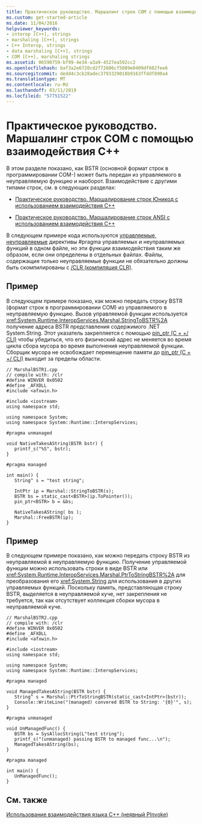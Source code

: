 ```yaml
---
title: Практическое руководство. Маршалинг строк COM с помощью взаимодействия C++
ms.custom: get-started-article
ms.date: 11/04/2016
helpviewer_keywords:
- interop [C++], strings
- marshaling [C++], strings
- C++ Interop, strings
- data marshaling [C++], strings
- COM [C++], marshaling strings
ms.assetid: 06590759-bf99-4e34-a3a9-4527ea592cc2
ms.openlocfilehash: baf3a2e6720cd2f72606cf5089e0409df602fee6
ms.sourcegitcommit: dedd4c3cb28adec3793329018b9163ffddf890a4
ms.translationtype: MT
ms.contentlocale: ru-RU
ms.lasthandoff: 03/11/2019
ms.locfileid: "57751522"
---
```

# <a name="how-to-marshal-com-strings-using-c-interop"></a>Практическое руководство. Маршалинг строк COM с помощью взаимодействия C++

В этом разделе показано, как BSTR (основной формат строк в программировании COM-) может быть передан из управляемого в неуправляемую функцию и наоборот. Взаимодействие с другими типами строк, см. в следующих разделах:

- [Практическое руководство. Маршалирование строк Юникод с использованием взаимодействия C++](../dotnet/how-to-marshal-unicode-strings-using-cpp-interop.md)

- [Практическое руководство. Маршалирование строк ANSI с использованием взаимодействия C++](../dotnet/how-to-marshal-ansi-strings-using-cpp-interop.md)

В следующем примере кода используются [управляемые, неуправляемые](../preprocessor/managed-unmanaged.md) директивы #pragma управляемых и неуправляемых функций в одном файле, но эти функции взаимодействия таким же образом, если они определены в отдельных файлах. Файлы, содержащие только неуправляемые функции не обязательно должны быть скомпилированы с [/CLR (компиляция CLR)](../build/reference/clr-common-language-runtime-compilation.md).

## <a name="example"></a>Пример

В следующем примере показано, как можно передать строку BSTR (формат строк в программировании COM) из управляемого в неуправляемую функцию. Вызов управляемой функции используется <xref:System.Runtime.InteropServices.Marshal.StringToBSTR%2A> получение адреса BSTR представления содержимого .NET System.String. Этот указатель закрепляется с помощью [pin_ptr (C + +/ CLI)](../windows/pin-ptr-cpp-cli.md) чтобы убедиться, что его физический адрес не меняется во время цикла сбора мусора во время выполнения неуправляемой функции. Сборщик мусора не освобождает перемещение памяти до [pin_ptr (C + +/ CLI)](../windows/pin-ptr-cpp-cli.md) выходит за пределы области.

```
// MarshalBSTR1.cpp
// compile with: /clr
#define WINVER 0x0502
#define _AFXDLL
#include <afxwin.h>

#include <iostream>
using namespace std;

using namespace System;
using namespace System::Runtime::InteropServices;

#pragma unmanaged

void NativeTakesAString(BSTR bstr) {
   printf_s("%S", bstr);
}

#pragma managed

int main() {
   String^ s = "test string";

   IntPtr ip = Marshal::StringToBSTR(s);
   BSTR bs = static_cast<BSTR>(ip.ToPointer());
   pin_ptr<BSTR> b = &bs;

   NativeTakesAString( bs );
   Marshal::FreeBSTR(ip);
}
```

## <a name="example"></a>Пример

В следующем примере показано, как можно передать строку BSTR из неуправляемой в неуправляемую функцию. Получение управляемой функции можно использовать строки в виде BSTR или <xref:System.Runtime.InteropServices.Marshal.PtrToStringBSTR%2A> для преобразования его <xref:System.String> для использования в других управляемых функций. Поскольку память, представляющая строку BSTR, выделяется в неуправляемой куче, нет закрепления не требуется, так как отсутствует коллекция сборки мусора в неуправляемой куче.

```
// MarshalBSTR2.cpp
// compile with: /clr
#define WINVER 0x0502
#define _AFXDLL
#include <afxwin.h>

#include <iostream>
using namespace std;

using namespace System;
using namespace System::Runtime::InteropServices;

#pragma managed

void ManagedTakesAString(BSTR bstr) {
   String^ s = Marshal::PtrToStringBSTR(static_cast<IntPtr>(bstr));
   Console::WriteLine("(managed) convered BSTR to String: '{0}'", s);
}

#pragma unmanaged

void UnManagedFunc() {
   BSTR bs = SysAllocString(L"test string");
   printf_s("(unmanaged) passing BSTR to managed func...\n");
   ManagedTakesAString(bs);
}

#pragma managed

int main() {
   UnManagedFunc();
}
```

## <a name="see-also"></a>См. также

[Использование взаимодействия языка C++ (неявный PInvoke)](../dotnet/using-cpp-interop-implicit-pinvoke.md)
